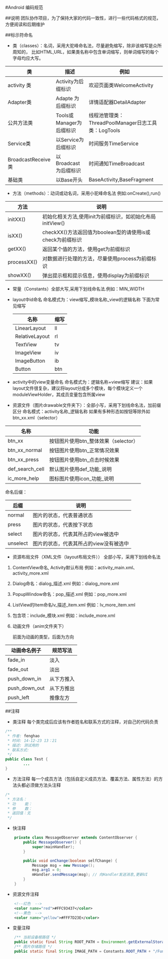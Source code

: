#Android 编码规范


##说明
团队协作项目，为了保持大家的代码一致性，进行一些代码格式的规范，方便阅读和后期维护





##标示符命名

- 类（classes）：名词，采用大驼峰命名法，尽量避免缩写，除非该缩写是众所周知的，  比如HTML,URL，如果类名称中包含单词缩写，则单词缩写的每个字母均应大写。
 
 |类|描述|例如|
 |------|--------|--------|
 |activity 类|Activity为后缀标识|欢迎页面类WelcomeActivity|
 |Adapter类|Adapte 为后缀标识|详情适配器DetailAdapter|
 |公共方法类|Tools或Manager为后缀标识|线程池管理类：ThreadPoolManager日志工具类：LogTools|
 |Service类| 以Service为后缀标识|时间服务TimeService|
 |BroadcastReceive类|以Broadcast为后缀标识|时间通知TimeBroadcast|
 |基础类|以Base开头|BaseActivity,BaseFragment|

- 方法（methods）：动词或动名词，采用小驼峰命名法 例如:onCreate(),run()

 |方法|说明|
 |---|---|
 |initXX()|初始化相关方法,使用init为前缀标识，如初始化布局initView()|
 |isXX()|checkXX()方法返回值为boolean型的请使用is或check为前缀标识|
 |getXX()|返回某个值的方法，使用get为前缀标识|
 |processXX()|对数据进行处理的方法，尽量使用process为前缀标识|
 |showXX()|弹出提示框和提示信息，使用display为前缀标识|

- 常量（Constants）全部大写,采用下划线命名法.例如：MIN_WIDTH


- layout中id命名
		命名模式为：view缩写_模块名称_view的逻辑名称
下面为常见缩写

  |名称|缩写|
  |---|---|
  |LinearLayout|ll|
  |RelativeLayout|rl|
  |TextView|tv|
  |ImageView|iv|
  |ImageButton|ib|
  |Button|btn|


- activity中的view变量命名
		命名模式为：逻辑名称+view缩写
		建议：如果layout文件很复杂，建议将layout分成多个模块，每个模块定义一个moduleViewHolder，其成员变量包含所属view

- 资源文件（图片drawable文件夹下）：全部小写，采用下划线命名法，加前缀区分
		命名模式：activity名称_逻辑名称
如果有多种形态如按钮等除外如btn_xx.xml（selector）

 |名称|功能|
 |---|---|
 |btn_xx|按钮图片使用btn_整体效果（selector）|
 |btn_xx_normal|按钮图片使用btn_正常情况效果|
 |btn_xx_press|按钮图片使用btn_点击时候效果|
 |def_search_cell|默认图片使用def_功能_说明|
 |ic_more_help|图标图片使用icon_功能_说明|
命名后缀：

 |后缀|说明|
 |---|---|
 |normal|图片的状态，代表普通状态|
 |press|图片的状态，代表按下状态|
 |select|图片的状态，代表其所占的view被选中|
 |unselect|图片的状态，代表其所占的view没有被选中|

- 资源布局文件（XML文件（layout布局文件））
全部小写，采用下划线命名法

1. ContentView命名, Activity默认布局
        例如：activity_main.xml、activity_more.xml
2. Dialog命名：dialog_描述.xml
		例如：dialog_more.xml
3. PopupWindow命名：pop_描述.xml
		例如：pop_more.xml
4. ListView的Item命名lv_描述_item.xml
		例如：lv_more_item.xml
5. 包含项：include_模块.xml
		例如：include_more.xml
6. 动画文件（anim文件夹下）

	前面为动画的类型，后面为方向

 |动画命名例子|规范写法|
 |---|---|
 |fade_in|淡入|
 |fade_out|淡出|
 |push_down_in|从下方推入|
 |push_down_out|从下方推出|
 |push_left|推像左方|



##注释
- 类注释
		每个类完成后应该有作者姓名和联系方式的注释，对自己的代码负责
``` java
/**
 * 作者: fenghao
 * 时间: 14-12-23 13：21
 * 描述: 测试用的
 * 联系方式: 
 */
public class Test {
        ...
}
```

- 方法注释
		每一个成员方法（包括自定义成员方法、覆盖方法、属性方法）的方法头都必须做方法头注释
``` java
/*
 * 方法名：
 * 功    能：
 * 参    数：
 * 返回值：无
 */
```
- 快注释
``` java
	private class MessageObserver extends ContentObserver {
		public MessageObserver() {
			super(mainHandler);
		}

		public void onChange(boolean selfChange) {
			Message msg = new Message();
			msg.arg1 = 0;
			mHandler.sendMessage(msg); // 向Handler发送消息,更新UI
		}
	}
```

- 资源文件注释
``` xml
    <!--红色  -->
    <color name="red">#FFC93437</color>
    <!--黄色  -->
    <color name="yellow">#FFF7D23E</color>
```
- 变量注释
``` java
	/** 当前设备根路径 */
	public static final String ROOT_PATH = Environment.getExternalStorageDirectory().getAbsolutePath();
	/** 图片存储路径 */
	public static final String IMAGE_PATH = Constants.ROOT_PATH + "/FunCar/funcar_image/";
```




